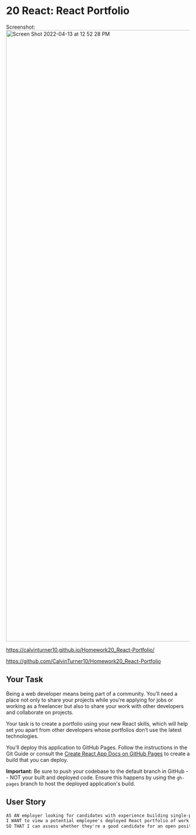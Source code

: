 # 20 React: React Portfolio



Screenshot: <img width="1672" alt="Screen Shot 2022-04-13 at 12 52 28 PM" src="https://user-images.githubusercontent.com/92739989/163231123-935fa2c3-4626-4b51-b9c8-5a391c9bb166.png">

https://calvinturner10.github.io/Homework20_React-Portfolio/

https://github.com/CalvinTurner10/Homework20_React-Portfolio



## Your Task

Being a web developer means being part of a community. You’ll need a place not only to share your projects while you're applying for jobs or working as a freelancer but also to share your work with other developers and collaborate on projects.

Your task is to create a portfolio using your new React skills, which will help set you apart from other developers whose portfolios don’t use the latest technologies. 

You’ll deploy this application to GitHub Pages. Follow the instructions in the Git Guide or consult the [Create React App Docs on GitHub Pages](https://create-react-app.dev/docs/deployment/#github-pages) to create a build that you can deploy.

**Important:** Be sure to push your codebase to the default branch in GitHub -- NOT your built and deployed code. Ensure this happens by using the `gh-pages` branch to host the deployed application's build.

## User Story

```md
AS AN employer looking for candidates with experience building single-page applications
I WANT to view a potential employee's deployed React portfolio of work samples
SO THAT I can assess whether they're a good candidate for an open position
```